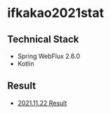 # ifkakao2021stat

## Technical Stack
- Spring WebFlux 2.6.0
- Kotlin

## Result
- [2021.11.22 Result](result.json)
